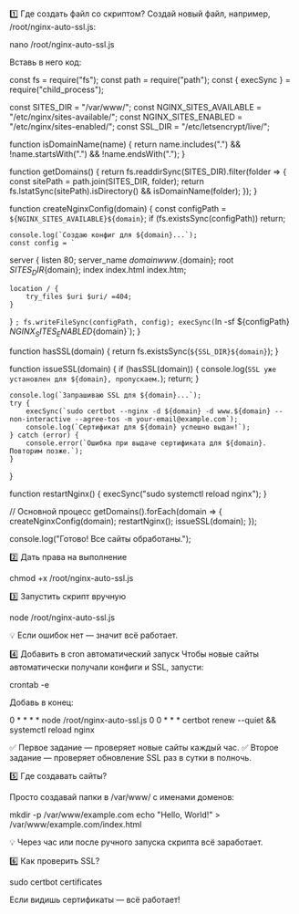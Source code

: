1️⃣ Где создать файл со скриптом?
Создай новый файл, например, /root/nginx-auto-ssl.js:

nano /root/nginx-auto-ssl.js


Вставь в него код:

const fs = require("fs");
const path = require("path");
const { execSync } = require("child_process");

const SITES_DIR = "/var/www/";
const NGINX_SITES_AVAILABLE = "/etc/nginx/sites-available/";
const NGINX_SITES_ENABLED = "/etc/nginx/sites-enabled/";
const SSL_DIR = "/etc/letsencrypt/live/";

function isDomainName(name) {
    return name.includes(".") && !name.startsWith(".") && !name.endsWith(".");
}

function getDomains() {
    return fs.readdirSync(SITES_DIR).filter(folder => {
        const sitePath = path.join(SITES_DIR, folder);
        return fs.lstatSync(sitePath).isDirectory() && isDomainName(folder);
    });
}

function createNginxConfig(domain) {
    const configPath = `${NGINX_SITES_AVAILABLE}${domain}`;
    if (fs.existsSync(configPath)) return;

    console.log(`Создаю конфиг для ${domain}...`);
    const config = `
server {
    listen 80;
    server_name ${domain} www.${domain};
    root ${SITES_DIR}${domain};
    index index.html index.htm;

    location / {
        try_files $uri $uri/ =404;
    }
}
`;
    fs.writeFileSync(configPath, config);
    execSync(`ln -sf ${configPath} ${NGINX_SITES_ENABLED}${domain}`);
}

function hasSSL(domain) {
    return fs.existsSync(`${SSL_DIR}${domain}`);
}

function issueSSL(domain) {
    if (hasSSL(domain)) {
        console.log(`SSL уже установлен для ${domain}, пропускаем.`);
        return;
    }

    console.log(`Запрашиваю SSL для ${domain}...`);
    try {
        execSync(`sudo certbot --nginx -d ${domain} -d www.${domain} --non-interactive --agree-tos -m your-email@example.com`);
        console.log(`Сертификат для ${domain} успешно выдан!`);
    } catch (error) {
        console.error(`Ошибка при выдаче сертификата для ${domain}. Повторим позже.`);
    }
}

function restartNginx() {
    execSync("sudo systemctl reload nginx");
}

// Основной процесс
getDomains().forEach(domain => {
    createNginxConfig(domain);
    restartNginx();
    issueSSL(domain);
});

console.log("Готово! Все сайты обработаны.");



2️⃣ Дать права на выполнение

chmod +x /root/nginx-auto-ssl.js


3️⃣ Запустить скрипт вручную

node /root/nginx-auto-ssl.js

💡 Если ошибок нет — значит всё работает.

4️⃣ Добавить в cron автоматический запуск
Чтобы новые сайты автоматически получали конфиги и SSL, запусти:


crontab -e


Добавь в конец:

0 * * * * node /root/nginx-auto-ssl.js
0 0 * * * certbot renew --quiet && systemctl reload nginx

✅ Первое задание — проверяет новые сайты каждый час.
✅ Второе задание — проверяет обновление SSL раз в сутки в полночь.

5️⃣ Где создавать сайты?

Просто создавай папки в /var/www/ с именами доменов:

mkdir -p /var/www/example.com
echo "Hello, World!" > /var/www/example.com/index.html


💡 Через час или после ручного запуска скрипта всё заработает.

6️⃣ Как проверить SSL?

sudo certbot certificates


Если видишь сертификаты — всё работает!
